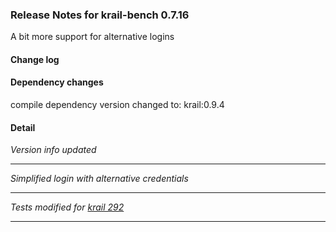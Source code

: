 ### Release Notes for krail-bench 0.7.16

A bit more support for alternative logins

#### Change log



#### Dependency changes

   compile dependency version changed to: krail:0.9.4

#### Detail

*Version info updated*


---
*Simplified login with alternative credentials*


---
*Tests modified for [krail 292](https://github.com/davidsowerby/krail/issues/292)*


---
